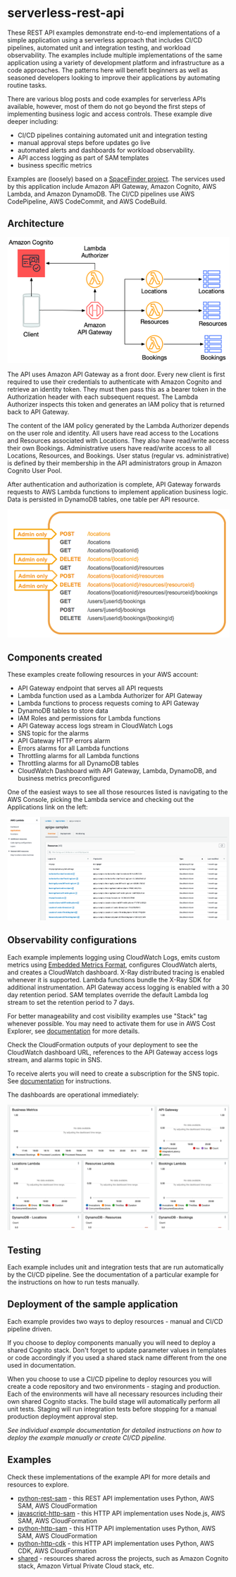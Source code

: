 # serverless-rest-api

These REST API examples demonstrate end-to-end implementations of a simple application using a serverless approach that includes CI/CD pipelines, automated unit and integration testing, and workload observability. The examples include multiple implementations of the same application using a variety of development platform and infrastructure as a code approaches. The patterns here will benefit beginners as well as seasoned developers looking to improve their applications by automating routine tasks.

There are various blog posts and code examples for serverless APIs available, however, most of them do not go beyond the first steps of implementing business logic and access controls. These example dive deeper including: 

 - CI/CD pipelines containing automated unit and integration testing
 - manual approval steps before updates go live
 - automated alerts and dashboards for workload observability. 
 - API access logging as part of SAM templates
 - business specific metrics

Examples are (loosely) based on a [SpaceFinder project](https://github.com/amazon-archives/aws-serverless-auth-reference-app). The services used by this application include Amazon API Gateway, Amazon Cognito, AWS Lambda, and Amazon DynamoDB. The CI/CD pipelines use AWS CodePipeline, AWS CodeCommit, and AWS CodeBuild. 

## Architecture

![Architecture diagram](./assets/Architecture.png)

The API uses Amazon API Gateway as a front door. Every new client is first required to use their credentials to authenticate with Amazon Cognito and retrieve an identity token. They must then pass this as a bearer token in the Authorization header with each subsequent request. The Lambda Authorizer inspects this token and generates an IAM policy that is returned back to API Gateway. 

The content of the IAM policy generated by the Lambda Authorizer depends on the user role and identity. All users have read access to the Locations and Resources associated with Locations. They also have read/write access their own Bookings. Administrative users have read/write access to all Locations, Resources, and Bookings. User status (regular vs. administrative) is defined by their membership in the API administrators group in Amazon Cognito User Pool. 

After authentication and authorization is complete, API Gateway forwards requests to AWS Lambda functions to implement application business logic. Data is persisted in DynamoDB tables, one table per API resource. 


![API](./assets/API.png)


## Components created

These examples create following resources in your AWS account:
 - API Gateway endpoint that serves all API requests
 - Lambda function used as a Lambda Authorizer for API Gateway
 - Lambda functions to process requests coming to API Gateway
 - DynamoDB tables to store data 
 - IAM Roles and permissions for Lambda functions
 - API Gateway access logs stream in CloudWatch Logs
 - SNS topic for the alarms
 - API Gateway HTTP errors alarm 
 - Errors alarms for all Lambda functions
 - Throttling alarms for all Lambda functions
 - Throttling alarms for all DynamoDB tables
 - CloudWatch Dashboard with API Gateway, Lambda, DynamoDB, and business metrics preconfigured

One of the easiest ways to see all those resources listed is navigating to the AWS Console, picking the Lambda service and checking out the Applications link on the left:

![AWS Lambda Console](./assets/LambdaConsole.png)

 ## Observability configurations
 Each example implements logging using CloudWatch Logs, emits custom metrics using [Embedded Metrics Format](https://docs.aws.amazon.com/AmazonCloudWatch/latest/monitoring/CloudWatch_Embedded_Metric_Format.html), configures CloudWatch alerts, and creates a CloudWatch dashboard. X-Ray distributed tracing is enabled whenever it is supported. Lambda functions bundle the X-Ray SDK for additional instrumentation. API Gateway access logging is enabled with a 30 day retention period. SAM templates override the default Lambda log stream to set the retention period to 7 days. 

 For better manageability and cost visibility examples use "Stack" tag whenever possible. You may need to activate them for use in AWS Cost Explorer, see [documentation](https://docs.aws.amazon.com/awsaccountbilling/latest/aboutv2/cost-alloc-tags.html) for more details.

 Check the CloudFormation outputs of your deployment to see the CloudWatch dashboard URL, references to the API Gateway access logs stream, and alarms topic in SNS. 

  To receive alerts you will need to create a subscription for the SNS topic. See [documentation](https://docs.aws.amazon.com/sns/latest/dg/sns-create-subscribe-endpoint-to-topic.html) for instructions.

The dashboards are operational immediately: 

![CloudWatch Dashboard](./assets/Dashboard.png)

## Testing  
Each example includes unit and integration tests that are run automatically by the CI/CD pipeline. See the documentation of a particular example for the instructions on how to run tests manually.

 ## Deployment of the sample application
 Each example provides two ways to deploy resources - manual and CI/CD pipeline driven. 
 
 If you choose to deploy components manually you will need to deploy a shared Cognito stack. Don't forget to update parameter values in templates or code accordingly if you used a shared stack name different from the one used in documentation.

 When you choose to use a CI/CD pipeline to deploy resources you will create a code repository and two environments - staging and production. Each of the environments will have all necessary resources including their own shared Cognito stacks. The build stage will automatically perform all unit tests. Staging will run integration tests before stopping for a manual production deployment approval step. 

 *See individual example documentation for detailed instructions on how to deploy the example manually or create CI/CD pipeline.*
 
 ## Examples
 Check these implementations of the example API for more details and resources to explore.
 - [python-rest-sam](./python-rest-sam) - this REST API implementation uses Python, AWS SAM, AWS CloudFormation
 - [javascript-http-sam](./javascript-http-sam) - this HTTP API implementation uses Node.js, AWS SAM, AWS CloudFormation
 - [python-http-sam](./python-http-sam) - this HTTP API implementation uses Python, AWS SAM, AWS CloudFormation
 - [python-http-cdk](./python-http-cdk) - this HTTP API implementation uses Python, AWS CDK, AWS CloudFormation
 - [shared](./shared) - resources shared across the projects, such as Amazon Cognito stack, Amazon Virtual Private Cloud stack, etc. 

